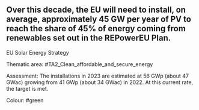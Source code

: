 ## Over this decade, the EU will need to install, on average, approximately 45 GW per year of PV to reach the share of 45% of energy coming from renewables set out in the REPowerEU Plan.
EU Solar Energy Strategy

Thematic area: #TA2_Clean_affordable_and_secure_energy

Assessment: The installations in 2023 are estimated at 56 GWp (about 47 GWac) growing from 41 GWp (about 34 GWac) in 2022. At this current rate, the target is met.

Colour: #green